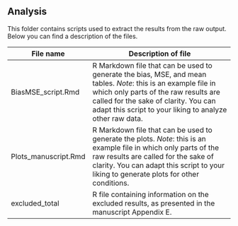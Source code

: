 ## Analysis

This folder contains scripts used to extract the results from the raw output. Below you can find a description of the files.

| File name            | Description of file                                                                                                                                                                                                                                         |
|----------------------|-------------------------------------------------------------------------------------------------------------------------------------------------------------------------------------------------------------------------------------------------------------|
| BiasMSE_script.Rmd   | R Markdown file that can be used to generate the bias, MSE, and mean tables. *Note*: this is an example file in which only parts of the raw results are called for the sake of clarity. You can adapt this script to your liking to analyze other raw data. |
| Plots_manuscript.Rmd | R Markdown file that can be used to generate the plots. *Note*: this is an example file in which only parts of the raw results are called for the sake of clarity. You can adapt this script to your liking to generate plots for other conditions.         |
| excluded_total       | R file containing information on the excluded results, as presented in the manuscript Appendix E.                                    
